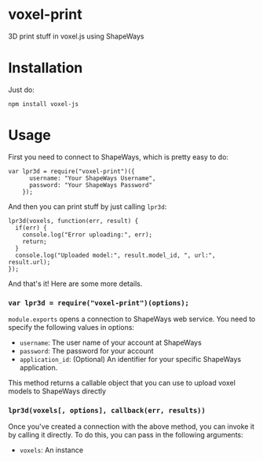 voxel-print
===========
3D print stuff in voxel.js using ShapeWays

Installation
============
Just do:

    npm install voxel-js

Usage
=====
First you need to connect to ShapeWays, which is pretty easy to do:

    var lpr3d = require("voxel-print")({
          username: "Your ShapeWays Username",
          password: "Your ShapeWays Password"
        });

And then you can print stuff by just calling `lpr3d`:

    lpr3d(voxels, function(err, result) {
      if(err) {
        console.log("Error uploading:", err);
        return;
      }
      console.log("Uploaded model:", result.model_id, ", url:", result.url);
    });

And that's it!  Here are some more details.


### `var lpr3d = require("voxel-print")(options);`
`module.exports` opens a connection to ShapeWays web service.  You need to specify the following values in options:

* `username`: The user name of your account at ShapeWays
* `password`: The password for your account
* `application_id`: (Optional) An identifier for your specific ShapeWays application.

This method returns a callable object that you can use to upload voxel models to ShapeWays directly


### `lpr3d(voxels[, options], callback(err, results))`
Once you've created a connection with the above method, you can invoke it by calling it directly.  To do this, you can pass in the following arguments:

* `voxels`: An instance 

